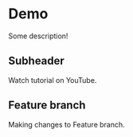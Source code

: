 # Demo

Some description!

## Subheader

Watch tutorial on YouTube.

## Feature branch

Making changes to Feature branch.